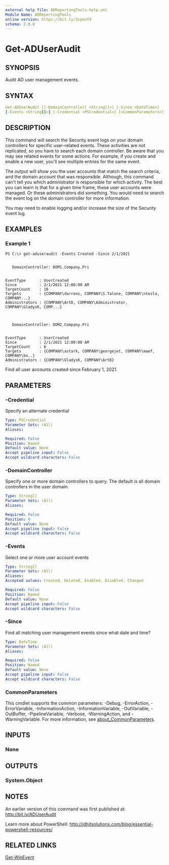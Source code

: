```yaml
---
external help file: ADReportingTools-help.xml
Module Name: ADReportingTools
online version: https://bit.ly/3cponT4
schema: 2.0.0
---
```


# Get-ADUserAudit

## SYNOPSIS

Audit AD user management events.

## SYNTAX

```yaml
Get-ADUserAudit [[-DomainController] <String[]>] [-Since <DateTime>]
[-Events <String[]>] [-Credential <PSCredential>] [<CommonParameters>]
```

## DESCRIPTION

This command will search the Security event logs on your domain controllers for specific user-related events. These activities are not replicated, so you have to search each domain controller. Be aware that you may see related events for some actions. For example, if you create and enable a new user, you'll see multiple entries for the same event.

The output will show you the user accounts that match the search criteria, and the domain account that was responsible. Although, this command can't tell you which administrator is responsible for which activity. The best you can learn is that for a given time frame, these user accounts were managed. Or these administrators did something. You would need to search the event log on the domain controller for more information.

You may need to enable logging and/or increase the size of the Security event log.

## EXAMPLES

### Example 1

```dos
PS C:\> get-aduseraudit -Events Created -Since 2/1/2021


   DomainController: DOM1.Company.Pri


EventType      : UserCreated
Since          : 2/1/2021 12:00:00 AM
TargetCount    : 10
Targets        : {COMPANY\darrens, COMPANY\S.Talone, COMPANY\ntesla, COMPANY...}
Administrators : {COMPANY\ArtD, COMPANY\Administrator, COMPANY\GladysK, COMP...}



   DomainController: DOM2.Company.Pri


EventType      : UserCreated
Since          : 2/1/2021 12:00:00 AM
TargetCount    : 6
Targets        : {COMPANY\astark, COMPANY\georgejet, COMPANY\maef, COMPANY\bo..}
Administrators : {COMPANY\GladysK, COMPANY\ArtD}
```

Find all user accounts created since February 1, 2021.

## PARAMETERS

### -Credential

Specify an alternate credential

```yaml
Type: PSCredential
Parameter Sets: (All)
Aliases:

Required: False
Position: Named
Default value: None
Accept pipeline input: False
Accept wildcard characters: False
```

### -DomainController

Specify one or more domain controllers to query. The default is all domain controllers in the user domain.

```yaml
Type: String[]
Parameter Sets: (All)
Aliases:

Required: False
Position: 0
Default value: None
Accept pipeline input: False
Accept wildcard characters: False
```

### -Events

Select one or more user account events

```yaml
Type: String[]
Parameter Sets: (All)
Aliases:
Accepted values: Created, Deleted, Enabled, Disabled, Changed

Required: False
Position: Named
Default value: None
Accept pipeline input: False
Accept wildcard characters: False
```

### -Since

Find all matching user management events since what date and time?

```yaml
Type: DateTime
Parameter Sets: (All)
Aliases:

Required: False
Position: Named
Default value: None
Accept pipeline input: False
Accept wildcard characters: False
```

### CommonParameters

This cmdlet supports the common parameters: -Debug, -ErrorAction, -ErrorVariable, -InformationAction, -InformationVariable, -OutVariable, -OutBuffer, -PipelineVariable, -Verbose, -WarningAction, and -WarningVariable. For more information, see [about_CommonParameters](http://go.microsoft.com/fwlink/?LinkID=113216).

## INPUTS

### None

## OUTPUTS

### System.Object

## NOTES

An earlier version of this command was first published at:
http://bit.ly/ADUserAudit

Learn more about PowerShell:
http://jdhitsolutions.com/blog/essential-powershell-resources/

## RELATED LINKS

[Get-WinEvent]()
